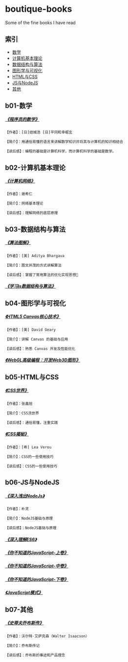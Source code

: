 # boutique-books

Some of the fine books I have read

## 索引

- [数学](#b01-数学)
- [计算机基本理论](#b02-计算机基本理论)
- [数据结构与算法](#b03-数据结构与算法)
- [图形学与可视化](#b04-图形学与可视化)
- [HTML与CSS](#b05-HTML与CSS)
- [JS与NodeJS](#b06-JS与NodeJS)
- [其他](#b07-其他)

## b01-数学

##### [《程序员的数学》](b01-数学/程序员的数学1.pdf)

``` text
【作者】：[日]结城浩 [日]平冈和幸崛玄

【简介】：用通俗易懂的语言来讲解数学知识并将其与计算机的知识相结合

【读后感】：编程的基础是计算机科学，而计算机科学的基础是数学。
```

## b02-计算机基本理论

##### [《计算机网络》](b02-计算机基本理论/计算机网络-第7版-谢希仁.pdf)

``` text
【作者】：谢希仁

【简介】：网络基本理论

【读后感】：理解网络的底层原理
```

## b03-数据结构与算法

##### [《算法图解》](b03-数据结构与算法/算法图解.pdf)

``` text
【作者】：[美] Aditya Bhargava 

【简介】：图文并茂的方式讲解算法

【读后感】：掌握了常用算法的优化实现思想
```

##### [《学习js数据结构与算法》](b03-数据结构与算法/学习js数据结构与算法.pdf)

## b04-图形学与可视化

##### [《HTML5 Canvas核心技术》](b04-图形学与可视化/HTML5Canvas核心技术-图形动画与游戏开发.pdf)

``` text
【作者】：[美] David Geary

【简介】：讲解 Canvas 的基础与应用

【读后感】：熟悉 Canvas 开发及性能优化
```

##### [《WebGL高级编程：开发Web3D图形》](b04-图形学与可视化/WebGL高级编程：开发Web3D图形.pdf)

## b05-HTML与CSS

##### [《CSS世界》](b05-HTML与CSS/CSS世界-张鑫旭.pdf)

``` text
【作者】：张鑫旭

【简介】：CSS流世界

【读后感】：通俗易懂，注重实践
```

##### [《CSS揭秘》](b05-HTML与CSS/CSS揭秘.pdf)

``` text
【作者】：[希] Lea Verou

【简介】：CSS的一些使用技巧

【读后感】：CSS的一些使用技巧
```

## b06-JS与NodeJS

##### [《深入浅出NodeJs》](b06-JS与NodeJS/深入浅出Nodejs.pdf)

``` text
【作者】：朴灵

【简介】：NodeJS基础与原理

【读后感】：NodeJS基础与原理
```

##### [《深入理解ES6》](b06-JS与NodeJS/深入理解ES6.pdf)

##### [《你不知道的JavaScript-上卷》](b06-JS与NodeJS/你不知道的JavaScript(上卷).pdf)

##### [《你不知道的JavaScript-中卷》](b06-JS与NodeJS/你不知道的JavaScript(中卷).pdf)

##### [《你不知道的JavaScript-下卷》](b06-JS与NodeJS/你不知道的JavaScript(下卷).pdf)

##### [《JavaScript模式》](b06-JS与NodeJS/JavaScript模式.Stoyan.Stefanov.pdf)

## b07-其他

##### [《史蒂夫乔布斯传》](b07-其他/史蒂夫乔布斯传.mobi)

``` text
【作者】：沃尔特·艾萨克森（Walter Isaacson）

【简介】：乔布斯传记

【读后感】：乔布斯的事迹和产品理念
```
